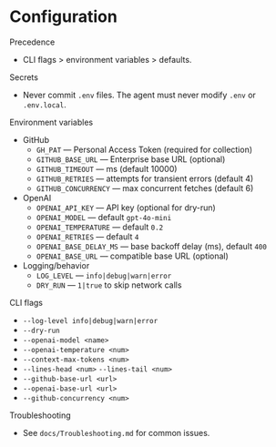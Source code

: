 # Configuration

Precedence
- CLI flags > environment variables > defaults.

Secrets
- Never commit `.env` files. The agent must never modify `.env` or `.env.local`.

Environment variables
- GitHub
  - `GH_PAT` — Personal Access Token (required for collection)
  - `GITHUB_BASE_URL` — Enterprise base URL (optional)
  - `GITHUB_TIMEOUT` — ms (default 10000)
  - `GITHUB_RETRIES` — attempts for transient errors (default 4)
  - `GITHUB_CONCURRENCY` — max concurrent fetches (default 6)
- OpenAI
  - `OPENAI_API_KEY` — API key (optional for dry-run)
  - `OPENAI_MODEL` — default `gpt-4o-mini`
  - `OPENAI_TEMPERATURE` — default `0.2`
  - `OPENAI_RETRIES` — default `4`
  - `OPENAI_BASE_DELAY_MS` — base backoff delay (ms), default `400`
  - `OPENAI_BASE_URL` — compatible base URL (optional)
- Logging/behavior
  - `LOG_LEVEL` — `info|debug|warn|error`
  - `DRY_RUN` — `1|true` to skip network calls

CLI flags
- `--log-level info|debug|warn|error`
- `--dry-run`
- `--openai-model <name>`
- `--openai-temperature <num>`
- `--context-max-tokens <num>`
- `--lines-head <num>` `--lines-tail <num>`
- `--github-base-url <url>`
- `--openai-base-url <url>`
- `--github-concurrency <num>`

Troubleshooting
- See `docs/Troubleshooting.md` for common issues.

